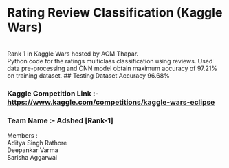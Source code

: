 # Rating Review Classification (Kaggle Wars)
<br>
Rank 1 in Kaggle Wars hosted by ACM Thapar.
<br>
Python code for the ratings multiclass classification using reviews. Used data pre-processing and CNN model obtain maximum accuracy of 97.21% on training dataset.
## Testing Dataset Accuracy 96.68%

### Kaggle Competition Link :- https://www.kaggle.com/competitions/kaggle-wars-eclipse
### Team Name :- Adshed [Rank-1]
Members : <br>
Aditya  Singh Rathore <br>
Deepankar Varma <br>
Sarisha Aggarwal <br>
